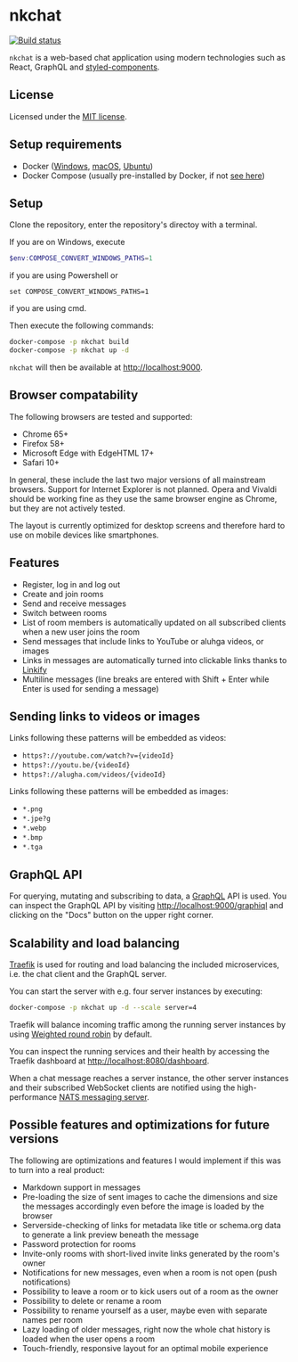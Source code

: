 # nkchat

[![Build status](https://img.shields.io/gitlab/pipeline/niklaskorz/nkchat.svg)](https://gitlab.com/niklaskorz/nkchat/pipelines)

`nkchat` is a web-based chat application using modern technologies such as
React, GraphQL and [styled-components](https://www.styled-components.com/).

## License

Licensed under the [MIT license](LICENSE).

## Setup requirements

- Docker ([Windows](https://docs.docker.com/docker-for-windows/), [macOS](https://docs.docker.com/docker-for-mac/), [Ubuntu](https://docs.docker.com/install/linux/docker-ce/ubuntu/))
- Docker Compose (usually pre-installed by Docker, if not [see here](https://docs.docker.com/compose/install/))

## Setup

Clone the repository, enter the repository's directoy with a terminal.

If you are on Windows, execute
```powershell
$env:COMPOSE_CONVERT_WINDOWS_PATHS=1
```
if you are using Powershell or
```
set COMPOSE_CONVERT_WINDOWS_PATHS=1
```
if you are using cmd.

Then execute the following commands:
```sh
docker-compose -p nkchat build
docker-compose -p nkchat up -d
```

`nkchat` will then be available at [http://localhost:9000](http://localhost:9000).

## Browser compatability

The following browsers are tested and supported:
- Chrome 65+
- Firefox 58+
- Microsoft Edge with EdgeHTML 17+
- Safari 10+

In general, these include the last two major versions of all mainstream
browsers. Support for Internet Explorer is not planned. Opera and Vivaldi
should be working fine as they use the same browser engine as Chrome, but they
are not actively tested.

The layout is currently optimized for desktop screens and therefore hard to
use on mobile devices like smartphones.

## Features

- Register, log in and log out
- Create and join rooms
- Send and receive messages
- Switch between rooms
- List of room members is automatically updated on all subscribed clients when a new user joins the room
- Send messages that include links to YouTube or aluhga videos, or images
- Links in messages are automatically turned into clickable links thanks to [Linkify](https://github.com/SoapBox/linkifyjs)
- Multiline messages (line breaks are entered with Shift + Enter while Enter is used for sending a message)

## Sending links to videos or images

Links following these patterns will be embedded as videos:
- `https?://youtube.com/watch?v={videoId}`
- `https?://youtu.be/{videoId}`
- `https?://alugha.com/videos/{videoId}`

Links following these patterns will be embedded as images:
- `*.png`
- `*.jpe?g`
- `*.webp`
- `*.bmp`
- `*.tga`

## GraphQL API

For querying, mutating and subscribing to data, a
[GraphQL](https://graphql.org/learn/) API is used. 
You can inspect the GraphQL API by visiting
[http://localhost:9000/graphiql](http://localhost:9000/graphiql) and clicking
on the "Docs" button on the upper right corner.

## Scalability and load balancing

[Traefik](https://docs.traefik.io/) is used for routing and load balancing the
included microservices, i.e. the chat client and the GraphQL server.

You can start the server with e.g. four server instances by executing:
```sh
docker-compose -p nkchat up -d --scale server=4
```

Traefik will balance incoming traffic among the running server instances by
using [Weighted round robin](https://en.wikipedia.org/wiki/Weighted_round_robin)
by default.

You can inspect the running services and their health by accessing the
Traefik dashboard at [http://localhost:8080/dashboard](http://localhost:8080/dashboard).

When a chat message reaches a server instance, the other server instances
and their subscribed WebSocket clients are notified using the high-performance
[NATS messaging server](https://github.com/nats-io/gnatsd).

## Possible features and optimizations for future versions

The following are optimizations and features I would implement if this was to
turn into a real product:
- Markdown support in messages
- Pre-loading the size of sent images to cache the dimensions and size the messages accordingly even before the image is loaded by the browser
- Serverside-checking of links for metadata like title or schema.org data to generate a link preview beneath the message
- Password protection for rooms
- Invite-only rooms with short-lived invite links generated by the room's owner
- Notifications for new messages, even when a room is not open (push notifications)
- Possibility to leave a room or to kick users out of a room as the owner
- Possibility to delete or rename a room
- Possibility to rename yourself as a user, maybe even with separate names per room
- Lazy loading of older messages, right now the whole chat history is loaded when the user opens a room
- Touch-friendly, responsive layout for an optimal mobile experience

